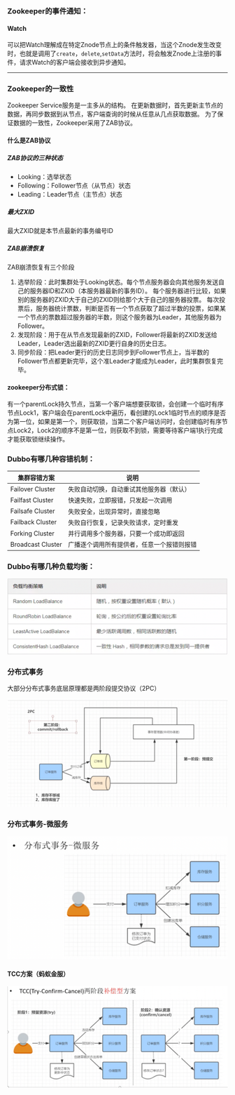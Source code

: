 ### Zookeeper的事件通知：
#### Watch
可以把Watch理解成在特定Znode节点上的条件触发器，当这个Znode发生改变时，也就是调用了`create`，`delete`,`setData`方法时，将会触发Znode上注册的事件，请求Watch的客户端会接收到异步通知。

* * *
### Zookeeper的一致性
Zookeeper Service服务是一主多从的结构。
在更新数据时，首先更新主节点的数据，再同步数据到从节点，客户端查询的时候从任意从几点获取数据。
为了保证数据的一致性，Zookeeper采用了ZAB协议。

#### 什么是ZAB协议
##### ZAB协议的三种状态
* Looking：选举状态
* Following：Follower节点（从节点）状态
* Leading：Leader节点（主节点）状态

##### 最大ZXID
最大ZXID就是本节点最新的事务编号ID

##### ZAB崩溃恢复
ZAB崩溃恢复有三个阶段
1. 选举阶段：此时集群处于Looking状态。每个节点服务器会向其他服务发送自己的服务器ID和ZXID（本服务器最新的事务ID）。
每个服务器进行比较，如果别的服务器的ZXID大于自己的ZXID则给那个大于自己的服务器投票。
每次投票后，服务器统计票数，判断是否有一个节点获取了超过半数的投票，如果某一个节点的票数超过服务器的半数，则这个服务器为Leader，其他服务器为Follower。
2. 发现阶段：用于在从节点发现最新的ZXID，Follower将最新的ZXID发送给Leader，Leader选出最新的ZXID更行自身的历史日志。
3. 同步阶段：把Leader更行的历史日志同步到Follower节点上，当半数的Follower节点都更新完毕，这个准Leader才能成为Leader，此时集群恢复完毕。

#### zookeeper分布式锁：
有一个parentLock持久节点，当第一个客户端想要获取锁，会创建一个临时有序节点Lock1，客户端会在parentLock中遍历，看创建的Lock1临时节点的顺序是否为第一位，如果是第一个，则获取锁，当第二个客户端访问时，会创建临时有序节点Lock2，Lock2的顺序不是第一位，则获取不到锁，需要等待客户端1执行完成才能获取锁继续操作。

### Dubbo有哪几种容错机制：

| **集群容错方案** | **说明** |
| --- | --- |
| Failover Cluster | 失败自动切换，自动重试其他服务器（默认） |
| Failfast Cluster | 快速失败，立即报错，只发起一次调用 |
| Failsafe Cluster | 失败安全，出现异常时，直接忽略 |
| Failback Cluster | 失败自行恢复，记录失败请求，定时重发 |
| Forking Cluster | 并行调用多个服务器，只要一个成功即返回 |
| Broadcast Cluster | 广播逐个调用所有提供者，任意一个报错则报错 |


### Dubbo有哪几种负载均衡：
![](.Dubbo、Zookeeper和分布式锁相关问题_images/8508765a.png)


### 分布式事务
大部分分布式事务底层原理都是两阶段提交协议（2PC）


![](.Dubbo、Zookeeper和分布式锁相关问题_images/767e4bd2.png)


### 分布式事务-微服务
![](.Dubbo、Zookeeper和分布式锁相关问题_images/4634e954.png)

#### **TCC方案（蚂蚁金服）**
![](.Dubbo、Zookeeper和分布式锁相关问题_images/92bfb741.png)

